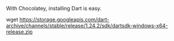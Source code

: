 With Chocolatey, installing Dart is easy.

wget https://storage.googleapis.com/dart-archive/channels/stable/release/1.24.2/sdk/dartsdk-windows-x64-release.zip